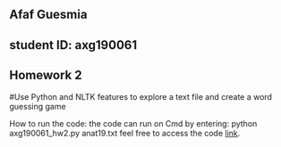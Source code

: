 ## Afaf Guesmia 
## student ID: axg190061
## Homework 2
#Use Python and NLTK features to explore a text file and create a word guessing game

How to run the code: the code can run on Cmd by entering: python axg190061_hw2.py anat19.txt
 feel free to access the code [link](https://github.com/afaf-guesmia/Homework2_word_guessing/blob/main/axg190061_hw2.py).
